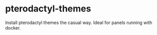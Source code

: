 # pterodactyl-themes
 Install pterodactyl themes the casual way. Ideal for panels running with docker.
